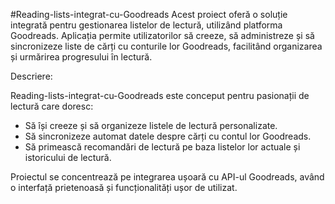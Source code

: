 #Reading-lists-integrat-cu-Goodreads
Acest proiect oferă o soluție integrată pentru gestionarea listelor de lectură, utilizând platforma Goodreads. Aplicația permite utilizatorilor să creeze, să administreze și să sincronizeze liste de cărți cu conturile lor Goodreads, facilitând organizarea și urmărirea progresului în lectură.

Descriere:

Reading-lists-integrat-cu-Goodreads este conceput pentru pasionații de lectură care doresc:
- Să își creeze și să organizeze listele de lectură personalizate.
- Să sincronizeze automat datele despre cărți cu contul lor Goodreads.
- Să primească recomandări de lectură pe baza listelor lor actuale și istoricului de lectură.

Proiectul se concentrează pe integrarea ușoară cu API-ul Goodreads, având o interfață prietenoasă și funcționalități ușor de utilizat.

